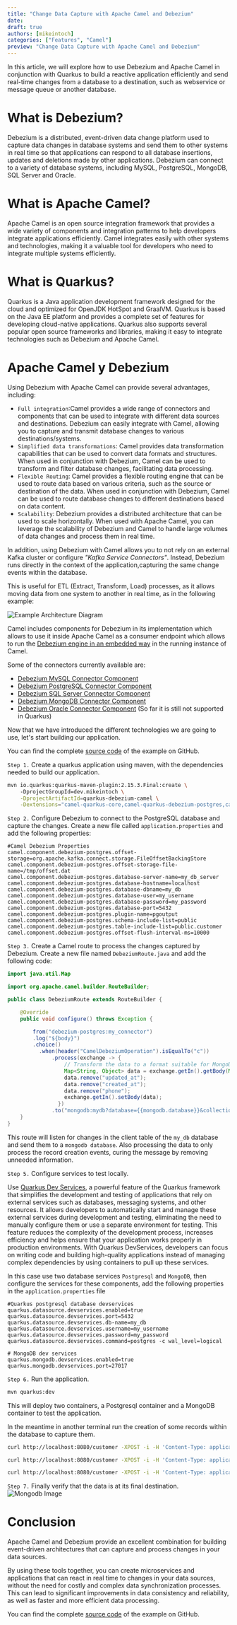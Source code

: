 ```yaml
---
title: "Change Data Capture with Apache Camel and Debezium"
date: 
draft: true
authors: [mikeintoch]
categories: ["Features", "Camel"]
preview: "Change Data Capture with Apache Camel and Debezium"
---
```


In this article, we will explore how to use Debezium and Apache Camel in conjunction with Quarkus to build a reactive application efficiently and send real-time changes from a database to a destination, such as webservice or message queue or another database.

# What is Debezium?

Debezium is a distributed, event-driven data change platform used to capture data changes in database systems and send them to other systems in real time so that applications can respond to all database insertions, updates and deletions made by other applications. Debezium can connect to a variety of database systems, including MySQL, PostgreSQL, MongoDB, SQL Server and Oracle.

# What is Apache Camel?

Apache Camel is an open source integration framework that provides a wide variety of components and integration patterns to help developers integrate applications efficiently. Camel integrates easily with other systems and technologies, making it a valuable tool for developers who need to integrate multiple systems efficiently.

# What is Quarkus?

Quarkus is a Java application development framework designed for the cloud and optimized for OpenJDK HotSpot and GraalVM. Quarkus is based on the Java EE platform and provides a complete set of features for developing cloud-native applications. Quarkus also supports several popular open source frameworks and libraries, making it easy to integrate technologies such as Debezium and Apache Camel.

# Apache Camel y Debezium

Using Debezium with Apache Camel can provide several advantages, including:

- `Full integration`:Camel provides a wide range of connectors and components that can be used to integrate with different data sources and destinations. Debezium can easily integrate with Camel, allowing you to capture and transmit database changes to various destinations/systems.
- `Simplified data transformations`: Camel provides data transformation capabilities that can be used to convert data formats and structures. When used in conjunction with Debezium, Camel can be used to transform and filter database changes, facilitating data processing.
- `Flexible Routing`: Camel provides a flexible routing engine that can be used to route data based on various criteria, such as the source or destination of the data. When used in conjunction with Debezium, Camel can be used to route database changes to different destinations based on data content.
- `Scalability`: Debezium provides a distributed architecture that can be used to scale horizontally. When used with Apache Camel, you can leverage the scalability of Debezium and Camel to handle large volumes of data changes and process them in real time.

In addition, using Debezium with Camel allows you to not rely on an external Kafka cluster or configure *"Kafka Service Connectors"*. Instead, Debezium runs directly in the context of the application,capturing the same change events within the database.

This is useful for ETL (Extract, Transform, Load) processes, as it allows moving data from one system to another in real time, as in the following example:

![Example Architecture Diagram](architecture.png)

Camel includes components for Debezium in its implementation which allows to use it inside Apache Camel as a consumer endpoint which allows to run the [Debezium engine in an embedded way](https://debezium.io/documentation/reference/stable/development/engine.html) in the running instance of Camel.

Some of the connectors currently available are:
- [Debezium MySQL Connector Component](https://camel.apache.org/components/latest/debezium-mysql-component.html)
- [Debezium PostgreSQL Connector Component](https://camel.apache.org/components/latest/debezium-postgres-component.html)
- [Debezium SQL Server Connector Component](https://camel.apache.org/components/latest/debezium-sqlserver-component.html)
- [Debezium MongoDB Connector Component](https://camel.apache.org/components/latest/debezium-mongodb-component.html)
- [Debezium Oracle Connector Component](https://camel.apache.org/components/latest/debezium-oracle-component.html) (So far it is still not supported in Quarkus)

Now that we have introduced the different technologies we are going to use, let's start building our application.

You can find the complete [source code](https://github.com/mikeintoch/quarkus-debezium-camel) of the example on GitHub.

`Step 1.` Create a quarkus application using maven, with the dependencies needed to build our application.
```bash
mvn io.quarkus:quarkus-maven-plugin:2.15.3.Final:create \                                                                                          
    -DprojectGroupId=dev.mikeintoch \
    -DprojectArtifactId=quarkus-debezium-camel \
    -Dextensions="camel-quarkus-core,camel-quarkus-debezium-postgres,camel-quarkus-direct,camel-quarkus-rest,camel-quarkus-jsonpath,camel-quarkus-jackson,camel-quarkus-mongodb,camel-quarkus-jpa,quarkus-hibernate-orm,quarkus-agroal"
```

`Step 2.` Configure Debezium to connect to the PostgreSQL database and capture the changes. Create a new file called `application.properties` and add the following properties:
```properties
#Camel Debezium Properties
camel.component.debezium-postgres.offset-storage=org.apache.kafka.connect.storage.FileOffsetBackingStore
camel.component.debezium-postgres.offset-storage-file-name=/tmp/offset.dat
camel.component.debezium-postgres.database-server-name=my_db_server
camel.component.debezium-postgres.database-hostname=localhost
camel.component.debezium-postgres.database-dbname=my_db
camel.component.debezium-postgres.database-user=my_username
camel.component.debezium-postgres.database-password=my_password
camel.component.debezium-postgres.database-port=5432
camel.component.debezium-postgres.plugin-name=pgoutput
camel.component.debezium-postgres.schema-include-list=public
camel.component.debezium-postgres.table-include-list=public.customer
camel.component.debezium-postgres.offset-flush-interval-ms=10000
```

`Step 3.` Create a Camel route to process the changes captured by Debezium. Create a new file named `DebeziumRoute.java` and add the following code:
```java
import java.util.Map

import org.apache.camel.builder.RouteBuilder;

public class DebeziumRoute extends RouteBuilder {

    @Override
    public void configure() throws Exception {

        from("debezium-postgres:my_connector")
        .log("${body}")
        .choice()
          .when(header("CamelDebeziumOperation").isEqualTo("c"))
              .process(exchange -> {
                  // Transform the data to a format suitable for MongoDB
                  Map<String, Object> data = exchange.getIn().getBody(Map.class);
                  data.remove("updated_at");
                  data.remove("created_at");
                  data.remove("phone");
                  exchange.getIn().setBody(data);
                })
              .to("mongodb:mydb?database={{mongodb.database}}&collection={{mongodb.collection}}&operation=insert");
    }
}
```

This route will listen for changes in the client table of the `my_db` database and send them to a `mongodb database`. Also processing the data to only process the record creation events, curing the message by removing unneeded information.

`Step 5.` Configure services to test locally.

Use [Quarkus Dev Services](https://quarkus.io/guides/dev-services), a powerful feature of the Quarkus framework that simplifies the development and testing of applications that rely on external services such as databases, messaging systems, and other resources. It allows developers to automatically start and manage these external services during development and testing, eliminating the need to manually configure them or use a separate environment for testing. This feature reduces the complexity of the development process, increases efficiency and helps ensure that your application works properly in production environments. With Quarkus DevServices, developers can focus on writing code and building high-quality applications instead of managing complex dependencies by using containers to pull up these services.

In this case use two database services `Postgresql` and `MongoDB`, then configure the services for these components, add the following properties in the `application.properties` file
```properties
#Quarkus postgresql database devservices
quarkus.datasource.devservices.enabled=true
quarkus.datasource.devservices.port=5432
quarkus.datasource.devservices.db-name=my_db
quarkus.datasource.devservices.username=my_username
quarkus.datasource.devservices.password=my_password
quarkus.datasource.devservices.command=postgres -c wal_level=logical

# MongoDB dev services
quarkus.mongodb.devservices.enabled=true
quarkus.mongodb.devservices.port=27017
```

`Step 6.` Run the application.
```bash
mvn quarkus:dev
```
This will deploy two containers, a Postgresql container and a MongoDB container to test the application.

In the meantime in another terminal run the creation of some records within the database to capture them.
```bash
curl http://localhost:8080/customer -XPOST -i -H 'Content-Type: application/json' -d '{"name": "Mike Appleseed","email": "appleseed@example.com","phone":"+1-455-9123","country": "United States"}'

curl http://localhost:8080/customer -XPOST -i -H 'Content-Type: application/json' -d '{"name": "Carmen Rojas","email": "carmen@example.com","phone":"+355-945-894","country": "Albania"}'

curl http://localhost:8080/customer -XPOST -i -H 'Content-Type: application/json' -d '{"name": "Joe Robinson","email": "joerobinson@example.com","phone":"+1-746-8796","country": "United States"}
```

`Step 7.` Finally verify that the data is at its final destination.
![Mongodb Image](mongo-db.png)

# Conclusion

Apache Camel and Debezium provide an excellent combination for building event-driven architectures that can capture and process changes in your data sources.

By using these tools together, you can create microservices and applications that can react in real time to changes in your data sources, without the need for costly and complex data synchronization processes. This can lead to significant improvements in data consistency and reliability, as well as faster and more efficient data processing.

You can find the complete [source code](https://github.com/mikeintoch/quarkus-debezium-camel) of the example on GitHub.